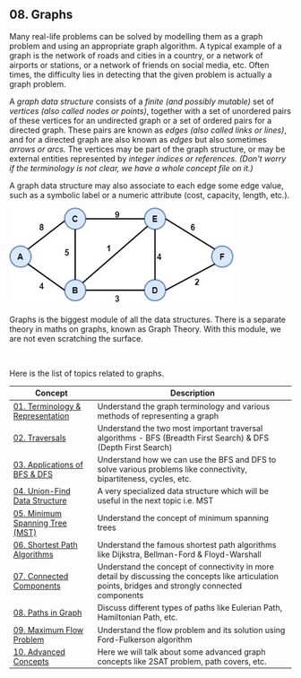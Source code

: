 ## 08. Graphs

Many real-life problems can be solved by modelling them as a graph problem and using an appropriate graph algorithm. A typical example of a graph is the network of roads and cities in a country, or a network of airports or stations, or a network of friends on social media, etc. Often times, the difficulty lies in detecting that the given problem is actually a graph problem. 

A *graph data structure* consists of a *finite (and possibly mutable)* set of *vertices (also called nodes or points)*, together with a set of unordered pairs of these vertices for an undirected graph or a set of ordered pairs for a directed graph. These pairs are known as *edges (also called links or lines)*, and for a directed graph are also known as *edges* but also sometimes *arrows or arcs.* The vertices may be part of the graph structure, or may be external entities represented by *integer indices or references.* *(Don't worry if the terminology is not clear, we have a whole concept file on it.)*

A graph data structure may also associate to each edge some edge value, such as a symbolic label or a numeric attribute (cost, capacity, length, etc.).

<img src="../img/graph.jpeg" width="400">

Graphs is the biggest module of all the data structures. There is a separate theory in maths on graphs, known as Graph Theory. With this module, we are not even scratching the surface. 

<br/>

Here is the list of topics related to graphs. 

| Concept | Description |
| -- | -- |
| [01. Terminology & Representation](./01_Term_and_representation.md) | Understand the graph terminology and various methods of representing a graph |
| [02. Traversals](./02_Traversals.md) | Understand the two most important traversal algorithms - BFS (Breadth First Search) & DFS (Depth First Search) |
| [03. Applications of BFS & DFS](./03_Application_of_BFS_and_DFS.md) | Understand how we can use the BFS and DFS to solve various problems like connectivity, bipartiteness, cycles, etc. |
| [04. Union-Find Data Structure](./04_Union_Find_DS.md) | A very specialized data structure which will be useful in the next topic i.e. MST|
| [05. Minimum Spanning Tree (MST)](./05_MST.md) | Understand the concept of minimum spanning trees |
| [06. Shortest Path Algorithms](./06_Shortest_Path_Algos.md) | Understand the famous shortest path algorithms like Dijkstra, Bellman-Ford & Floyd-Warshall |
| [07. Connected Components](./07_Connectivity.md) | Understand the concept of connectivity in more detail by discussing the concepts like articulation points, bridges and strongly connected components |
| [08. Paths in Graph](./08_Paths.md) | Discuss different types of paths like Eulerian Path, Hamiltonian Path, etc. |
| [09. Maximum Flow Problem](./09_Flow.md) | Understand the flow problem and its solution using Ford-Fulkerson algorithm | 
| [10. Advanced Concepts](./10_Advanced.md) | Here we will talk about some advanced graph concepts like 2SAT problem, path covers, etc. |

